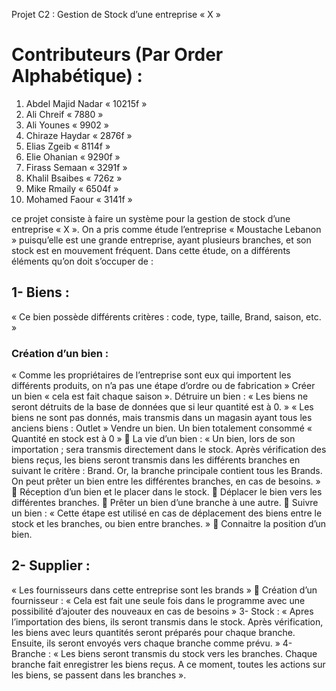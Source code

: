 Projet C2 :  Gestion de Stock d’une entreprise « X »

# Contributeurs (Par Order Alphabétique) :
1. Abdel Majid Nadar « 10215f » 
2. Ali Chreif « 7880 »
3. Ali Younes « 9902 » 
4. Chiraze Haydar « 2876f »
5. Elias Zgeib « 8114f » 
6. Elie Ohanian « 9290f »
7. Firass Semaan « 3291f » 
8. Khalil Bsaibes « 726z »
9. Mike Rmaily « 6504f » 
10. Mohamed Faour « 3141f »

ce projet consiste à faire un système pour la gestion de stock d’une
entreprise « X ».
On a pris comme étude l’entreprise « Moustache Lebanon » puisqu’elle est
une grande entreprise, ayant plusieurs branches, et son stock est en
mouvement fréquent.
Dans cette étude, on a différents éléments qu’on doit s’occuper de :

## 1- Biens :
« Ce bien possède différents critères : code, type, taille, Brand, saison,
etc. »

### Création d’un bien :
« Comme les propriétaires de l’entreprise sont eux qui importent les
différents produits, on n’a pas une étape d’ordre ou de fabrication »
 Créer un bien « cela est fait chaque saison ».
 Détruire un bien :
« Les biens ne seront détruits de la base de données que si leur
quantité est à 0. »
« Les biens ne sont pas donnés, mais transmis dans un magasin ayant
tous les anciens biens : Outlet »
 Vendre un bien.
 Un bien totalement consommé « Quantité en stock est à 0 »
 La vie d’un bien :
« Un bien, lors de son importation ; sera transmis directement dans le
stock. Après vérification des biens reçus, les biens seront transmis
dans les différents branches en suivant le critère : Brand. Or, la
branche principale contient tous les Brands. On peut prêter un bien
entre les différentes branches, en cas de besoins. »
 Réception d’un bien et le placer dans le stock.
 Déplacer le bien vers les différentes branches.
 Prêter un bien d’une branche à une autre.
 Suivre un bien :
« Cette étape est utilisé en cas de déplacement des biens entre le
stock et les branches, ou bien entre branches. »
 Connaitre la position d’un bien.

## 2- Supplier :
« Les fournisseurs dans cette entreprise sont les brands »
 Création d’un fournisseur :
« Cela est fait une seule fois dans le programme avec une possibilité
d’ajouter des nouveaux en cas de besoins »
3- Stock :
« Apres l’importation des biens, ils seront transmis dans le stock. Après
vérification, les biens avec leurs quantités seront préparés pour chaque
branche. Ensuite, ils seront envoyés vers chaque branche comme
prévu. »
4- Branche :
« Les biens seront transmis du stock vers les branches. Chaque branche
fait enregistrer les biens reçus. A ce moment, toutes les actions sur les
biens, se passent dans les branches ».
